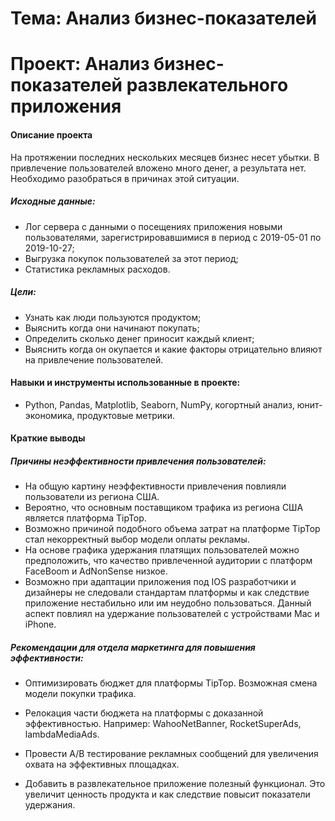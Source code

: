 # Тема: Анализ бизнес-показателей

# Проект: Анализ бизнес-показателей развлекательного приложения

#### Описание проекта 
На протяжении последних нескольких месяцев бизнес несет убытки. В привлечение пользователей вложено много денег, а результата нет. Необходимо разобраться в причинах этой ситуации.

##### Исходные данные:

* Лог сервера с данными о посещениях приложения новыми пользователями, зарегистрировавшимися в период с 2019-05-01 по 2019-10-27;
* Выгрузка покупок пользователей за этот период;
* Статистика рекламных расходов.

##### Цели:

* Узнать как люди пользуются продуктом;
* Выяснить когда они начинают покупать;
* Определить сколько денег приносит каждый клиент;
* Выяснить когда он окупается и какие факторы отрицательно влияют на привлечение пользователей.

#### Навыки и инструменты использованные в проекте:
* Python, Pandas, Matplotlib, Seaborn, NumPy, когортный анализ, юнит-экономика, продуктовые метрики.



#### Краткие выводы
##### Причины неэффективности привлечения пользователей:

* На общую картину неэффективности привлечения повлияли пользователи из региона США. 
* Вероятно, что основным поставщиком трафика из региона США является платформа TipTop.
* Возможно причиной подобного объема затрат на платформе TipTop стал некорректный выбор модели оплаты рекламы.
* На основе графика удержания платящих пользователей можно предположить, что качество привлеченной аудитории с платформ FaceBoom и AdNonSense низкое. 
* Возможно при адаптации приложения под IOS разработчики и дизайнеры не следовали стандартам платформы и как следствие приложение нестабильно или им неудобно пользоваться. Данный аспект повлиял на удержание пользователей с устройствами Mac и iPhone.

##### Рекомендации для отдела маркетинга для повышения эффективности:

* Оптимизировать бюджет для платформы TipTop. Возможная смена модели покупки трафика.

* Релокация части бюджета на платформы с доказанной эффективностью. Например: WahooNetBanner, RocketSuperAds, lambdaMediaAds.

* Провести А/В тестирование рекламных сообщений для увеличения охвата на эффективных площадках.

* Добавить в развлекательное приложение полезный функционал. Это увеличит ценность продукта и как следствие повысит показатели удержания.